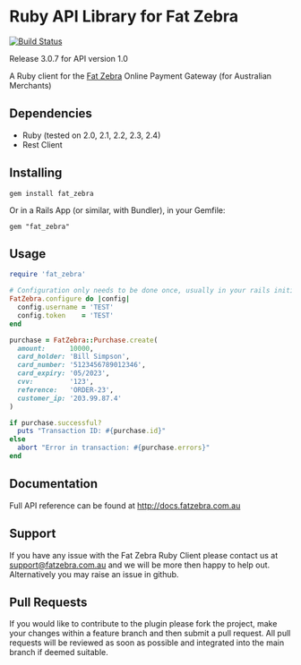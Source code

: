 Ruby API Library for Fat Zebra
==============================

[![Build Status](https://travis-ci.org/fatzebra/Ruby-Library.svg?branch=master)](https://travis-ci.org/fatzebra/Ruby-Library)

Release 3.0.7  for API version 1.0

A Ruby client for the [Fat Zebra](https://www.fatzebra.com.au) Online Payment Gateway (for Australian Merchants)

Dependencies
------------

 * Ruby (tested on 2.0, 2.1, 2.2, 2.3, 2.4)
 * Rest Client

Installing
----------

    gem install fat_zebra

Or in a Rails App (or similar, with Bundler), in your Gemfile:

    gem "fat_zebra"

Usage
-----

```ruby
require 'fat_zebra'

# Configuration only needs to be done once, usually in your rails initializers
FatZebra.configure do |config|
  config.username = 'TEST'
  config.token    = 'TEST'
end

purchase = FatZebra::Purchase.create(
  amount:      10000,
  card_holder: 'Bill Simpson',
  card_number: '5123456789012346',
  card_expiry: '05/2023',
  cvv:         '123',
  reference:   'ORDER-23',
  customer_ip: '203.99.87.4'
)

if purchase.successful?
  puts "Transaction ID: #{purchase.id}"
else
  abort "Error in transaction: #{purchase.errors}"
end
```

Documentation
-------------

Full API reference can be found at http://docs.fatzebra.com.au

Support
-------
If you have any issue with the Fat Zebra Ruby Client please contact us at support@fatzebra.com.au and we will be more then happy to help out. Alternatively you may raise an issue in github.

Pull Requests
-------------
If you would like to contribute to the plugin please fork the project, make your changes within a feature branch and then submit a pull request. All pull requests will be reviewed as soon as possible and integrated into the main branch if deemed suitable.

